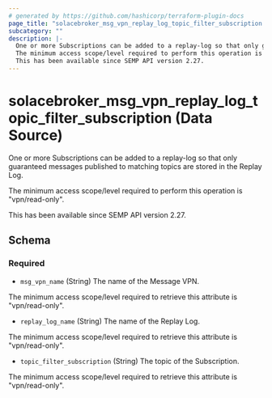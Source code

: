 ```yaml
---
# generated by https://github.com/hashicorp/terraform-plugin-docs
page_title: "solacebroker_msg_vpn_replay_log_topic_filter_subscription Data Source - solacebroker"
subcategory: ""
description: |-
  One or more Subscriptions can be added to a replay-log so that only guaranteed messages published to matching topics are stored in the Replay Log.
  The minimum access scope/level required to perform this operation is "vpn/read-only".
  This has been available since SEMP API version 2.27.
---
```


# solacebroker_msg_vpn_replay_log_topic_filter_subscription (Data Source)

One or more Subscriptions can be added to a replay-log so that only guaranteed messages published to matching topics are stored in the Replay Log.



The minimum access scope/level required to perform this operation is "vpn/read-only".

This has been available since SEMP API version 2.27.



<!-- schema generated by tfplugindocs -->
## Schema

### Required

- `msg_vpn_name` (String) The name of the Message VPN.

The minimum access scope/level required to retrieve this attribute is "vpn/read-only".
- `replay_log_name` (String) The name of the Replay Log.

The minimum access scope/level required to retrieve this attribute is "vpn/read-only".
- `topic_filter_subscription` (String) The topic of the Subscription.

The minimum access scope/level required to retrieve this attribute is "vpn/read-only".
